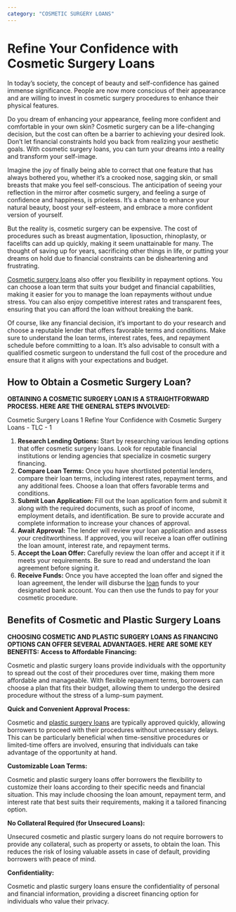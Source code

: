 ```yaml
---
category: "COSMETIC SURGERY LOANS"
---
```


# Refine Your Confidence with Cosmetic Surgery Loans

In today’s society, the concept of beauty and self-confidence has gained immense significance. People are now more conscious of their appearance and are willing to invest in cosmetic surgery procedures to enhance their physical features.

Do you dream of enhancing your appearance, feeling more confident and comfortable in your own skin? Cosmetic surgery can be a life-changing decision, but the cost can often be a barrier to achieving your desired look. Don’t let financial constraints hold you back from realizing your aesthetic goals. With cosmetic surgery loans, you can turn your dreams into a reality and transform your self-image.

Imagine the joy of finally being able to correct that one feature that has always bothered you, whether it’s a crooked nose, sagging skin, or small breasts that make you feel self-conscious. The anticipation of seeing your reflection in the mirror after cosmetic surgery, and feeling a surge of confidence and happiness, is priceless. It’s a chance to enhance your natural beauty, boost your self-esteem, and embrace a more confident version of yourself.

But the reality is, cosmetic surgery can be expensive. The cost of procedures such as breast augmentation, liposuction, rhinoplasty, or facelifts can add up quickly, making it seem unattainable for many. The thought of saving up for years, sacrificing other things in life, or putting your dreams on hold due to financial constraints can be disheartening and frustrating.

[Cosmetic surgery loans](https://medical.tlc.com.au/cosmetic-surgery/) also offer you flexibility in repayment options. You can choose a loan term that suits your budget and financial capabilities, making it easier for you to manage the loan repayments without undue stress. You can also enjoy competitive interest rates and transparent fees, ensuring that you can afford the loan without breaking the bank.

Of course, like any financial decision, it’s important to do your research and choose a reputable lender that offers favorable terms and conditions. Make sure to understand the loan terms, interest rates, fees, and repayment schedule before committing to a loan. It’s also advisable to consult with a qualified cosmetic surgeon to understand the full cost of the procedure and ensure that it aligns with your expectations and budget.

## How to Obtain a Cosmetic Surgery Loan?

**OBTAINING A COSMETIC SURGERY LOAN IS A STRAIGHTFORWARD PROCESS. HERE ARE THE GENERAL STEPS INVOLVED:**

Cosmetic Surgery Loans 1 Refine Your Confidence with Cosmetic Surgery Loans - TLC - 1

1.  **Research Lending Options:** Start by researching various lending options that offer cosmetic surgery loans. Look for reputable financial institutions or lending agencies that specialize in cosmetic surgery financing.
2.  **Compare Loan Terms:** Once you have shortlisted potential lenders, compare their loan terms, including interest rates, repayment terms, and any additional fees. Choose a loan that offers favorable terms and conditions.
3.  **Submit Loan Application:** Fill out the loan application form and submit it along with the required documents, such as proof of income, employment details, and identification. Be sure to provide accurate and complete information to increase your chances of approval.
4.  **Await Approval:** The lender will review your loan application and assess your creditworthiness. If approved, you will receive a loan offer outlining the loan amount, interest rate, and repayment terms.
5.  **Accept the Loan Offer:** Carefully review the loan offer and accept it if it meets your requirements. Be sure to read and understand the loan agreement before signing it.
6.  **Receive Funds:** Once you have accepted the loan offer and signed the loan agreement, the lender will disburse the [loan](https://tlc.com.au/) funds to your designated bank account. You can then use the funds to pay for your cosmetic procedure.

## Benefits of Cosmetic and Plastic Surgery Loans

**CHOOSING COSMETIC AND PLASTIC SURGERY LOANS AS FINANCING OPTIONS CAN OFFER SEVERAL ADVANTAGES. HERE ARE SOME KEY BENEFITS:**
**Access to Affordable Financing:**

Cosmetic and plastic surgery loans provide individuals with the opportunity to spread out the cost of their procedures over time, making them more affordable and manageable. With flexible repayment terms, borrowers can choose a plan that fits their budget, allowing them to undergo the desired procedure without the stress of a lump-sum payment.

**Quick and Convenient Approval Process:**

Cosmetic and [plastic surgery loans](https://medical.tlc.com.au/plastic-surgery/) are typically approved quickly, allowing borrowers to proceed with their procedures without unnecessary delays. This can be particularly beneficial when time-sensitive procedures or limited-time offers are involved, ensuring that individuals can take advantage of the opportunity at hand.

**Customizable Loan Terms:**

Cosmetic and plastic surgery loans offer borrowers the flexibility to customize their loans according to their specific needs and financial situation. This may include choosing the loan amount, repayment term, and interest rate that best suits their requirements, making it a tailored financing option.

**No Collateral Required (for Unsecured Loans):**

Unsecured cosmetic and plastic surgery loans do not require borrowers to provide any collateral, such as property or assets, to obtain the loan. This reduces the risk of losing valuable assets in case of default, providing borrowers with peace of mind.

**Confidentiality:**

Cosmetic and plastic surgery loans ensure the confidentiality of personal and financial information, providing a discreet financing option for individuals who value their privacy.
